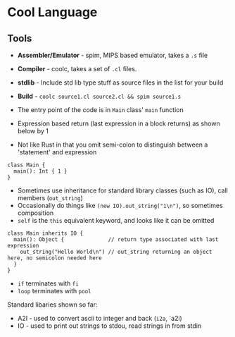 # Cool Language

## Tools

* **Assembler/Emulator** - spim, MIPS based emulator, takes a `.s` file
* **Compiler** - coolc, takes a set of `.cl` files. 
* **stdlib** - Include std lib type stuff as source files in the list for your build
* **Build** - `coolc source1.cl source2.cl && spim source1.s`


* The entry point of the code is in `Main` class' `main` function
* Expression based return (last expression in a block returns) as shown below by 1
* Not like Rust in that you omit semi-colon to distinguish between a 'statement' and expression

```
class Main {
  main(): Int { 1 }
}
```

* Sometimes use inheritance for standard library classes (such as IO), call members (`out_string`)
* Occasionally do things like `(new IO).out_string("1\n")`, so sometimes composition
* `self` is the `this` equivalent keyword, and looks like it can be omitted

```
class Main inherits IO { 
  main(): Object {              // return type associated with last expression
    out_string("Hello World\n") // out_string returning an object here, no semicolon needed here
  } 
}
```

* `if` terminates with `fi`
* `loop` terminates with `pool`

Standard libaries shown so far:
* A2I - used to convert ascii to integer and back (`i2a`, `a2i)
* IO - used to print out strings to stdou, read strings in from stdin





